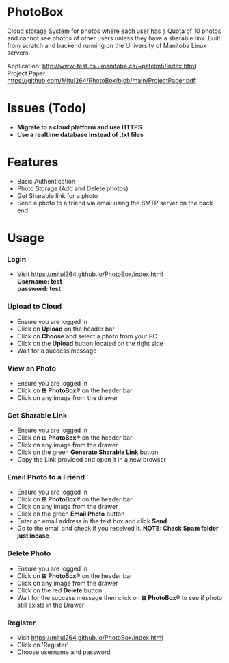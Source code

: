 # PhotoBox
Cloud storage System for photos where each user has a Quota of 10 photos and cannot see photos of other users unless they have a sharable link. Built from scratch and backend running on the University of Manitoba Linux servers.

Application: http://www-test.cs.umanitoba.ca/~patelm5/index.html   
Project Paper: https://github.com/Mitul264/PhotoBox/blob/main/ProjectPaper.pdf

# Issues (Todo)
* **Migrate to a cloud platform and use HTTPS**
* **Use a realtime database instead of .txt files**

# Features
* Basic Authentication
* Photo Storage (Add and Delete photos)
* Get Sharable link for a photo
* Send a photo to a friend via email using the SMTP server on the back end

# Usage

### Login  
* Visit https://mitul264.github.io/PhotoBox/index.html  
**Username: test**  
**password: test**  

### Upload to Cloud
* Ensure you are logged in
* Click on **Upload** on the header bar  
* Click on **Choose** and select a photo from your PC
* Click on the **Upload** button located on the right side
* Wait for a success message

### View an Photo
* Ensure you are logged in
* Click on **⊞ PhotoBox®** on the header bar  
* Click on any image from the drawer

### Get Sharable Link
* Ensure you are logged in
* Click on **⊞ PhotoBox®** on the header bar  
* Click on any image from the drawer
* Click on the green **Generate Sharable Link** button
* Copy the Link provided and open it in a new browser

### Email Photo to a Friend
* Ensure you are logged in
* Click on **⊞ PhotoBox®** on the header bar  
* Click on any image from the drawer
* Click on the green **Email Photo** button
* Enter an email address in the text box and click **Send**
* Go to the email and check if you received it. **NOTE: Check Spam folder just incase**

### Delete Photo
* Ensure you are logged in
* Click on **⊞ PhotoBox®** on the header bar  
* Click on any image from the drawer
* Click on the red **Delete** button
* Wait for the success message then click on **⊞ PhotoBox®** to see if photo still exists in the Drawer

### Register
* Visit https://mitul264.github.io/PhotoBox/index.html
* Click on 'Register'
* Choose username and password



